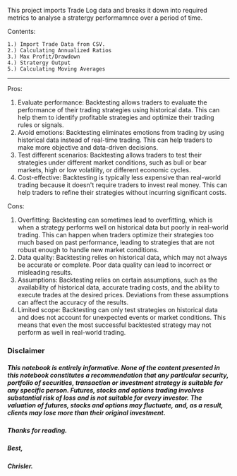 This project imports Trade Log data and breaks it down into required metrics to analyse a stratergy performamnce over a period of time. 

Contents:

    1.) Import Trade Data from CSV.
    2.) Calculating Annualized Ratios 
    3.) Max Profit/Drawdown
    4.) Stratergy Output
    5.) Calculating Moving Averages

***

Pros:
1. Evaluate performance: Backtesting allows traders to evaluate the performance of
their trading strategies using historical data. This can help them to identify
profitable strategies and optimize their trading rules or signals.
2. Avoid emotions: Backtesting eliminates emotions from trading by using historical
data instead of real-time trading. This can help traders to make more objective
and data-driven decisions.
3. Test different scenarios: Backtesting allows traders to test their strategies under
different market conditions, such as bull or bear markets, high or low volatility, or
different economic cycles.
4. Cost-effective: Backtesting is typically less expensive than real-world trading
because it doesn't require traders to invest real money. This can help traders to
refine their strategies without incurring significant costs.

Cons:
1. Overfitting: Backtesting can sometimes lead to overfitting, which is when a
strategy performs well on historical data but poorly in real-world trading. This
can happen when traders optimize their strategies too much based on past
performance, leading to strategies that are not robust enough to handle new
market conditions.
2. Data quality: Backtesting relies on historical data, which may not always be
accurate or complete. Poor data quality can lead to incorrect or misleading
results.
3. Assumptions: Backtesting relies on certain assumptions, such as the availability
of historical data, accurate trading costs, and the ability to execute trades at the
desired prices. Deviations from these assumptions can affect the accuracy of
the results.
4. Limited scope: Backtesting can only test strategies on historical data and does
not account for unexpected events or market conditions. This means that even
the most successful backtested strategy may not perform as well in real-world
trading.

### Disclaimer

##### This notebook is entirely informative. None of the content presented in this notebook constitutes a recommendation that any particular security, portfolio of securities, transaction or investment strategy is suitable for any specific person. Futures, stocks and options trading involves substantial risk of loss and is not suitable for every investor. The valuation of futures, stocks and options may fluctuate, and, as a result, clients may lose more than their original investment.

##### Thanks for reading.

##### Best, 
##### Chrisler.
